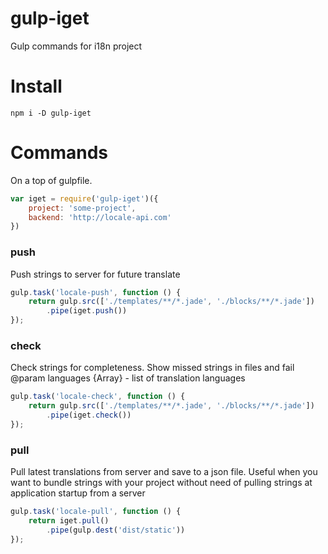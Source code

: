 # gulp-iget

Gulp commands for i18n project

# Install
```
npm i -D gulp-iget
```

# Commands
On a top of gulpfile.
```js
var iget = require('gulp-iget')({
    project: 'some-project',
    backend: 'http://locale-api.com'
})
```
### push
Push strings to server for future translate
```js
gulp.task('locale-push', function () {
    return gulp.src(['./templates/**/*.jade', './blocks/**/*.jade'])
        .pipe(iget.push())
});
```
### check
Check strings for completeness. Show missed strings in files and fail
@param languages {Array} - list of translation languages
```js
gulp.task('locale-check', function () {
    return gulp.src(['./templates/**/*.jade', './blocks/**/*.jade'])
        .pipe(iget.check())
});
```
### pull
Pull latest translations from server and save to a json file. Useful when you want to bundle strings with your project without need of pulling strings at application startup from a server 
```js
gulp.task('locale-pull', function () {
    return iget.pull()
        .pipe(gulp.dest('dist/static'))
});
```
